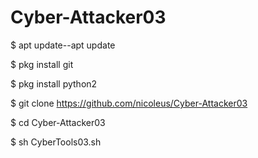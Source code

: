 # Cyber-Attacker03
$ apt update--apt update

$ pkg install git

$ pkg install python2

$ git clone https://github.com/nicoleus/Cyber-Attacker03

$ cd Cyber-Attacker03

$ sh CyberTools03.sh
